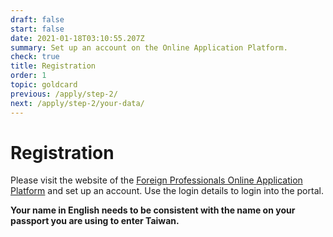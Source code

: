 ```yaml
---
draft: false
start: false
date: 2021-01-18T03:10:55.207Z
summary: Set up an account on the Online Application Platform.
check: true
title: Registration
order: 1
topic: goldcard
previous: /apply/step-2/
next: /apply/step-2/your-data/
---
```

# Registration

Please visit the website of the [Foreign Professionals Online Application Platform](https://coa.immigration.gov.tw/coa-frontend/four-in-one/entry/) and set up an account. Use the login details to login into the portal. 

**Your name in English needs to be consistent with the name on your passport you are using to enter Taiwan.**